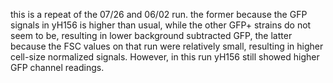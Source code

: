 this is a repeat of the 07/26 and 06/02 run. the former because the GFP signals in yH156 is higher than usual, while the other GFP+ strains do not seem to be, resulting in lower background subtracted GFP, the latter because the FSC values on that run were relatively small, resulting in higher cell-size normalized signals. However, in this run yH156 still showed higher GFP channel readings.
